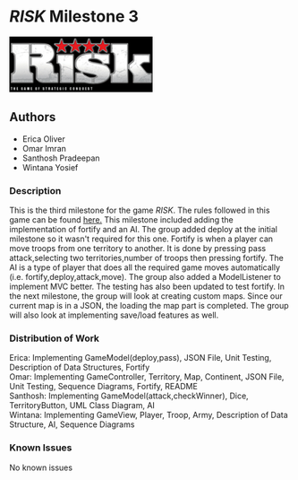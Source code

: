 # *RISK* Milestone 3
![](Risk_logo.jpg)
## Authors
- Erica Oliver
- Omar Imran 
- Santhosh Pradeepan 
- Wintana Yosief
 ### Description 
This is the third milestone for the game *RISK*. The rules followed in this game can be found [here.](https://en.wikipedia.org/wiki/Risk_(game))
This milestone included adding the implementation of fortify and an AI. The group added deploy at the initial milestone 
so it wasn't required for this one. Fortify is when a player can move troops from one territory to another. It is done 
by pressing pass attack,selecting two territories,number of troops then pressing fortify. The AI is a type of player that does all the required game moves automatically (i.e. fortify,deploy,attack,move).
The group also added a ModelListener to implement MVC better. The testing has also been updated to test fortify.
 In the next milestone, the group will look at creating custom maps. Since our current map is in a JSON, the loading the 
map part is completed. The group will also look at implementing save/load features as well.

### Distribution of Work 
Erica: Implementing GameModel(deploy,pass), JSON File, Unit Testing, Description of Data Structures, Fortify <br>
Omar: Implementing GameController, Territory, Map, Continent, JSON File, Unit Testing, Sequence Diagrams, Fortify, README <br>
Santhosh: Implementing GameModel(attack,checkWinner), Dice, TerritoryButton, UML Class Diagram, AI <br>
Wintana: Implementing GameView, Player, Troop, Army, Description of Data Structure, AI, Sequence Diagrams

### Known Issues 

No known issues 
